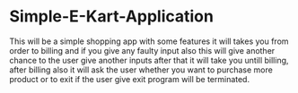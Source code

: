 # Simple-E-Kart-Application
This will be a simple shopping app with some features it will takes you from order to billing 
and if you give any faulty input also this will give another chance to the user give another 
inputs after that it will take you untill billing, after billing also it will ask the user whether 
you want to purchase more product or to exit if the user give exit program will be terminated.
